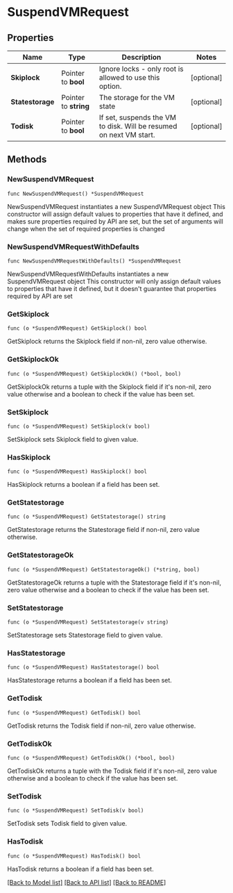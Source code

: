 # SuspendVMRequest

## Properties

Name | Type | Description | Notes
------------ | ------------- | ------------- | -------------
**Skiplock** | Pointer to **bool** | Ignore locks - only root is allowed to use this option. | [optional] 
**Statestorage** | Pointer to **string** | The storage for the VM state | [optional] 
**Todisk** | Pointer to **bool** | If set, suspends the VM to disk. Will be resumed on next VM start. | [optional] 

## Methods

### NewSuspendVMRequest

`func NewSuspendVMRequest() *SuspendVMRequest`

NewSuspendVMRequest instantiates a new SuspendVMRequest object
This constructor will assign default values to properties that have it defined,
and makes sure properties required by API are set, but the set of arguments
will change when the set of required properties is changed

### NewSuspendVMRequestWithDefaults

`func NewSuspendVMRequestWithDefaults() *SuspendVMRequest`

NewSuspendVMRequestWithDefaults instantiates a new SuspendVMRequest object
This constructor will only assign default values to properties that have it defined,
but it doesn't guarantee that properties required by API are set

### GetSkiplock

`func (o *SuspendVMRequest) GetSkiplock() bool`

GetSkiplock returns the Skiplock field if non-nil, zero value otherwise.

### GetSkiplockOk

`func (o *SuspendVMRequest) GetSkiplockOk() (*bool, bool)`

GetSkiplockOk returns a tuple with the Skiplock field if it's non-nil, zero value otherwise
and a boolean to check if the value has been set.

### SetSkiplock

`func (o *SuspendVMRequest) SetSkiplock(v bool)`

SetSkiplock sets Skiplock field to given value.

### HasSkiplock

`func (o *SuspendVMRequest) HasSkiplock() bool`

HasSkiplock returns a boolean if a field has been set.

### GetStatestorage

`func (o *SuspendVMRequest) GetStatestorage() string`

GetStatestorage returns the Statestorage field if non-nil, zero value otherwise.

### GetStatestorageOk

`func (o *SuspendVMRequest) GetStatestorageOk() (*string, bool)`

GetStatestorageOk returns a tuple with the Statestorage field if it's non-nil, zero value otherwise
and a boolean to check if the value has been set.

### SetStatestorage

`func (o *SuspendVMRequest) SetStatestorage(v string)`

SetStatestorage sets Statestorage field to given value.

### HasStatestorage

`func (o *SuspendVMRequest) HasStatestorage() bool`

HasStatestorage returns a boolean if a field has been set.

### GetTodisk

`func (o *SuspendVMRequest) GetTodisk() bool`

GetTodisk returns the Todisk field if non-nil, zero value otherwise.

### GetTodiskOk

`func (o *SuspendVMRequest) GetTodiskOk() (*bool, bool)`

GetTodiskOk returns a tuple with the Todisk field if it's non-nil, zero value otherwise
and a boolean to check if the value has been set.

### SetTodisk

`func (o *SuspendVMRequest) SetTodisk(v bool)`

SetTodisk sets Todisk field to given value.

### HasTodisk

`func (o *SuspendVMRequest) HasTodisk() bool`

HasTodisk returns a boolean if a field has been set.


[[Back to Model list]](../README.md#documentation-for-models) [[Back to API list]](../README.md#documentation-for-api-endpoints) [[Back to README]](../README.md)


